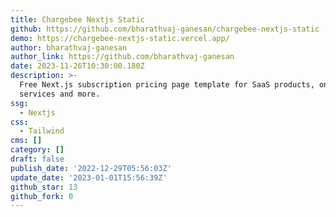 ```yaml
---
title: Chargebee Nextjs Static
github: https://github.com/bharathvaj-ganesan/chargebee-nextjs-static
demo: https://chargebee-nextjs-static.vercel.app/
author: bharathvaj-ganesan
author_link: https://github.com/bharathvaj-ganesan
date: 2023-11-26T10:30:00.180Z
description: >-
  Free Next.js subscription pricing page template for SaaS products, online
  services and more.
ssg:
  - Nextjs
css:
  - Tailwind
cms: []
category: []
draft: false
publish_date: '2022-12-29T05:56:03Z'
update_date: '2023-01-01T15:56:39Z'
github_star: 13
github_fork: 0
---
```

